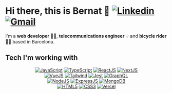 <h1>Hi there, this is Bernat 👋 <a href="https://www.linkedin.com/in/bernatescarra/" target="_blank"><img alt='Linkedin' src='https://img.shields.io/badge/-Linkedin-blue?style=flat-square&logo=Linkedin&logoColor=white' /></a> <a href="mailto:bernat.escarra@gmail.com" target="_blank"><img alt='Gmail' src='https://img.shields.io/badge/-Gmail-c14438?style=flat-square&logo=Gmail&logoColor=white' /></a></h1>

I'm a **web developer** 👨‍💻, **telecommunications engineer** 💡 and **bicycle rider** 🚴‍♂️ based in Barcelona.

## Tech I'm working with
<div align="center">
  <a href="#"><img alt='JavaScript' src='https://img.shields.io/badge/-Javascript-F7DF1E?style=for-the-badge&logo=javascript&logoColor=white' /></a>
  <a href="#"><img alt='TypeScript' src='https://img.shields.io/badge/-TypeScript-3178C6?style=for-the-badge&logo=typescript&logoColor=white' /></a>
  <a href="#"><img alt='ReactJS' src='https://img.shields.io/badge/-ReactJS-61DAFB?style=for-the-badge&logo=react&logoColor=white' /></a>
  <a href="#"><img alt='NextJS' src='http://img.shields.io/badge/-NextJS-black?style=for-the-badge&logo=nextdotjs&logoColor=white' /></a>
  </br>
  <a href="#"><img alt='VueJS' src='https://img.shields.io/badge/-Vuejs-4FC08D?style=for-the-badge&logo=vuedotjs&logoColor=white' /></a>
  <a href="#"><img alt='Tailwind' src='https://img.shields.io/badge/-Tailwind-06B6D4?style=for-the-badge&logo=tailwindcss&logoColor=white' /></a>
  <a href="#"><img alt='Jest' src='https://img.shields.io/badge/-Jest-C21325?style=for-the-badge&logo=jest&logoColor=white' /></a>
  <a href="#"><img alt='GraphQL' src='https://img.shields.io/badge/-GraphQL-E10098?style=for-the-badge&logo=graphql&logoColor=white' /></a>
  </br>
  <a href="#"><img alt='NodeJS' src='https://img.shields.io/badge/-NodeJs-339933?style=for-the-badge&logo=Nodedotjs&logoColor=white' /></a>
  <a href="#"><img alt='ExpressJS' src='http://img.shields.io/badge/-Express-333333?style=for-the-badge&logo=express&logoColor=84CF2A' /></a>
  <a href="#"><img alt='MongoDB' src='http://img.shields.io/badge/-MongoDB-47A248?style=for-the-badge&logo=mongodb&logoColor=white' /></a>
  </br>
  <a href="#"><img alt='HTML5' src='https://img.shields.io/badge/-HTML5-E34F26?style=for-the-badge&logo=html5&logoColor=white' /></a>
  <a href="#"><img alt='CSS3' src='https://img.shields.io/badge/-CSS3-1572B6?style=for-the-badge&logo=css3&logoColor=white' /></a>
  <a href="#"><img alt='Vercel' src='https://img.shields.io/badge/Storybook-FF4785?style=for-the-badge&logo=storybook&logoColor=white' /></a>
  <br/>  
</div>

